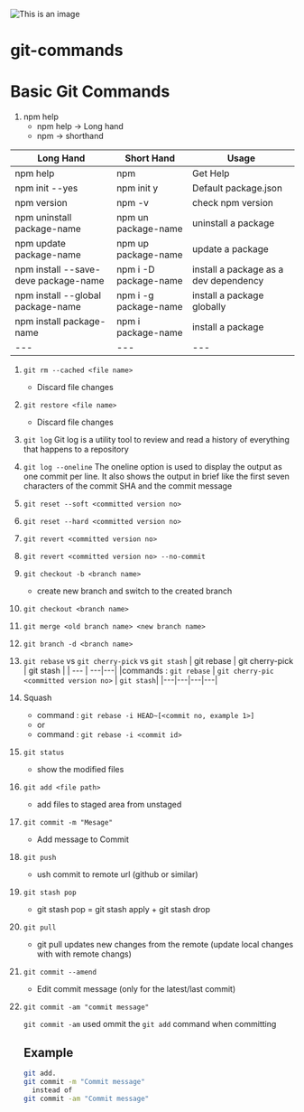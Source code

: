 ![This is an image](https://myoctocat.com/assets/images/base-octocat.svg)
# git-commands
# Basic Git Commands

1. npm help
   - npm help  -> Long hand
   - npm -> shorthand

| Long Hand | Short Hand | Usage |
| --- | --- | --- |
| npm help | npm | Get Help |
| npm init --yes | npm init y| Default package.json |
| npm version | npm -v | check npm version |
| npm uninstall package-name | npm un package-name | uninstall a package |
| npm update package-name | npm up package-name | update a package |
| npm install --save-deve package-name | npm i -D package-name| install a package as a dev dependency |
| npm install --global package-name | npm i -g package-name | install a package globally |
| npm install package-name | npm i package-name | install a package |
| --- | --- | --- |


1. ```git rm --cached <file name>```
   - Discard file changes
2. ```git restore <file name>```
   - Discard file changes
3. ```git log```
   Git log is a utility tool to review and read a history of everything that happens to a repository
4. ```git log --oneline```
   The oneline option is used to display the output as one commit per line. It also shows the output in brief like the first seven characters of the commit SHA and the commit message
5. ```git reset --soft <committed version no>```
6. ```git reset --hard <committed version no>```
7. ```git revert <committed version no>```
8. ```git revert <committed version no> --no-commit```
9. ```git checkout -b <branch name>```
   - create new branch and switch to the created branch
10. ```git checkout <branch name>```
11. ```git merge <old branch name> <new branch name>```
12. ```git branch -d <branch name>```
13. ```git rebase``` vs ```git cherry-pick``` vs ```git stash```
      | git rebase | git cherry-pick | git stash |
      | --- | ---|---|
      |commands : ```git rebase``` | ```git cherry-pic <committed version no>``` | ```git stash```|
      |---|---|---|---|
   
14. Squash
      - command : ```git rebase -i HEAD~[<commit no, example 1>]```
      - or
      - command : ```git rebase -i <commit id>```
 15. ```git status```
      - show the modified files
 16. ```git add <file path>```
      - add files to staged area from unstaged
 17. ```git commit -m "Mesage"```
      - Add message to Commit
 18. ```git push```
      - ush commit to remote url (github or similar)
 19. ```git stash pop```
      - git stash pop = git stash apply + git stash drop
 20. ```git pull```
      - git pull updates new changes from the remote (update local changes with with remote changs)
 21. ```git commit --amend```
      - Edit commit message (only for the latest/last commit)
 22. ```git commit -am "commit message"```
 
       ```git commit -am``` used ommit the ```git add``` command when committing
       
      ## Example
      ```sh
      git add.
      git commit -m "Commit message"
        instead of
      git commit -am "Commit message"
      ```
     
